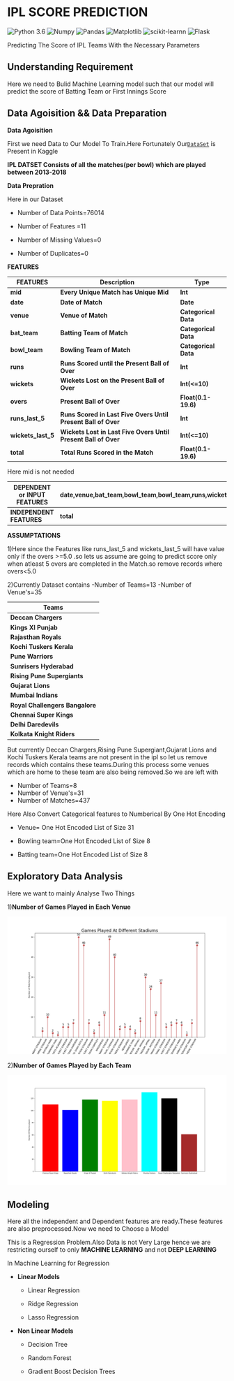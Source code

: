 # IPL SCORE PREDICTION

![Python 3.6](https://img.shields.io/badge/Python-3.6-brightgreen.svg) ![Numpy](https://img.shields.io/badge/Library-Numpy-red.svg) ![Pandas](https://img.shields.io/badge/Library-Pandas-yellow.svg) ![Matplotlib](https://img.shields.io/badge/Library-Matplotlib-blue.svg) ![scikit-learnn](https://img.shields.io/badge/Library-Scikit_Learn-pink.svg) ![Flask](https://img.shields.io/badge/Library-Flask-orange.svg)

Predicting The Score of IPL Teams With the Necessary Parameters 


## Understanding Requirement

Here we need to Bulid Machine Learning model such that our model will predict the score of Batting Team or First Innings Score  


 ## Data Agoisition && Data Preparation
 
 **Data Agoisition**
 
 First we need Data to Our Model To Train.Here Fortunately Our[`DataSet`](https://www.kaggle.com/dineshchandthakur/ipl-dataset) is Present in Kaggle
 
 **IPL DATSET Consists of all the matches(per bowl) which are played between 2013-2018**
 
 **Data Prepration**
 
 Here in our Dataset 
 
 
 - Number of Data Points=76014
 
 - Number of Features =11
 
 - Number of Missing Values=0
 
 - Number of Duplicates=0
 
 **FEATURES**
 
 |__FEATURES__|__Description__|__Type__|
 |-|-|-|
|__mid__|__Every Unique Match has Unique Mid__|__Int__|
|__date__|__Date of Match__|__Date__|
|__venue__|__Venue of Match__|__Categorical Data__|
|__bat_team__|__Batting Team of Match__|__Categorical Data__|
|__bowl_team__|__Bowling Team of Match__|__Categorical Data__|
|__runs__|__Runs Scored until the Present Ball of Over__|__Int__|
|__wickets__|__Wickets Lost on the Present Ball of Over__|__Int(<=10)__|
|__overs__|__Present Ball of Over__|__Float(0.1-19.6)__|
|__runs_last_5__|__Runs Scored in Last Five Overs Until Present Ball of Over__|__Int__|
|__wickets_last_5__|__Wickets Lost in Last Five Overs Until Present Ball of Over__|__Int(<=10)__|
|__total__|__Total Runs Scored in the Match__|__Float(0.1-19.6)__|

Here mid is not needed 

|__DEPENDENT or INPUT FEATURES__|__date,venue,bat_team,bowl_team,bowl_team,runs,wickets,overs,runs_last_5,wickets_last_5__|
|-|-|
|__INDEPENDENT FEATURES__|__total__|

 
 
 **ASSUMPTATIONS**
 
 1)Here since the  Features like runs_last_5 and wickets_last_5 will have value only if the overs >=5.0 .so lets us assume are going to predict score only when atleast 5
 overs are completed in the Match.so remove records where overs<5.0
 
 2)Currently Dataset contains
 -Number of Teams=13
 -Number of Venue's=35
 
 |__Teams__|
 |-|
|__Deccan Chargers__|
|__Kings XI Punjab__|
|__Rajasthan Royals__|
|__Kochi Tuskers Kerala__|
|__Pune Warriors__|
|__Sunrisers Hyderabad__|
|__Rising Pune Supergiants__|
|__Gujarat Lions__|
|__Mumbai Indians__|
|__Royal Challengers Bangalore__|
|__Chennai Super Kings__|
|__Delhi Daredevils__|
|__Kolkata Knight Riders__|
 
 But currently Deccan Chargers,Rising Pune Supergiant,Gujarat Lions and Kochi Tuskers Kerala  teams are not present in the ipl so let us remove records which contains these teams.During this process some venues which are home to these team are also being removed.So we are left with
 
 * Number of Teams=8
 * Number of Venue's=31
 * Number of Matches=437
 
 
 Here Also Convert Categorical features to Numberical By One Hot Encoding
 
 - Venue= One Hot Encoded List of Size 31
 
 - Bowling team=One Hot Encoded List of Size 8
 
 - Batting team=One Hot Encoded List of Size 8
 
 
 
 
 
 
 
 
 ## Exploratory Data Analysis
 
 Here we want to mainly Analyse Two Things
 
 1)**Number of Games Played in Each Venue**
 
 ![Image](img/games.png)
 
 2)**Number of Games Played by Each Team**
 
 ![Image](img/teams.png) 
 
 
 ## Modeling
 
 Here all the independent and Dependent features are ready.These features are also preprocessed.Now we need to Choose a Model
 
 This is a Regression Problem.Also Data is not Very Large hence we are restricting ourself to only **MACHINE LEARNING** and not **DEEP LEARNING**
 
 In Machine Learning for Regression
 
 - **Linear Models**
   - Linear Regression
 
   - Ridge Regression
   
   - Lasso Regression
   
 
 - **Non Linear Models**
 
   - Decision Tree
   
   - Random Forest
   
   - Gradient Boost Decision Trees 
 
  
 
